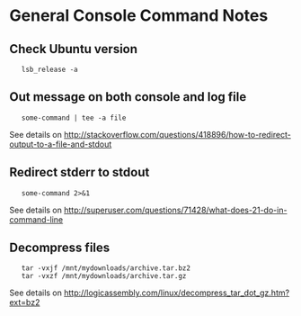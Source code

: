 # General Console Command Notes

## Check Ubuntu version

```
   lsb_release -a
```
## Out message on both console and log file

```
   some-command | tee -a file
```

See details on <http://stackoverflow.com/questions/418896/how-to-redirect-output-to-a-file-and-stdout>

## Redirect stderr to stdout

```
   some-command 2>&1
```

See details on <http://superuser.com/questions/71428/what-does-21-do-in-command-line>

## Decompress files

```
   tar -vxjf /mnt/mydownloads/archive.tar.bz2
   tar -vxzf /mnt/mydownloads/archive.tar.gz
```

See details on <http://logicassembly.com/linux/decompress_tar_dot_gz.htm?ext=bz2>
